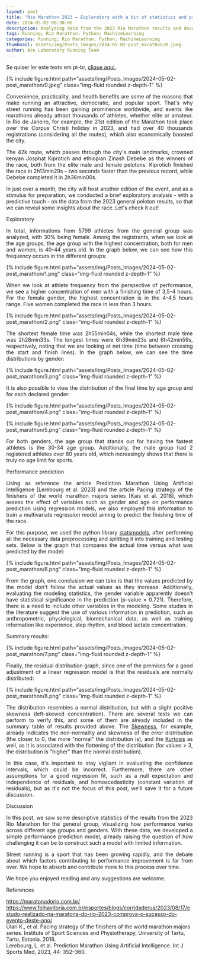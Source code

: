 ```yaml
---
layout: post
title: "Rio Marathon 2023 – Exploratory with a bit of statistics and predictive estimation"
date: 2024-05-02 08:30:00
description: Analyzing data from the 2023 Rio Marathon results and developing a simple performance prediction model
tags: Running; Rio Marathon; Python; MachineLearning
categories: Running; Rio Marathon; Python; MachineLearning
thumbnail: assets/img/Posts_Images/2024-05-02-post_marathon/0.jpeg
author: Ace Laboratory Running Team
---
```


<p align="justify">
Se quiser ler este texto em pt-br, <a href = "https://ac3lab.github.io/blog/2000/post_marathon_pt/"> clique aqui.</a>
</p>

{% include figure.html path="assets/img/Posts_Images/2024-05-02-post_marathon/0.jpeg" class="img-fluid rounded z-depth-1" %}

<p align="justify">
Convenience, practicality, and health benefits are some of the reasons that make running an attractive, democratic, and popular sport. That's why street running has been gaining prominence worldwide, and events like marathons already attract thousands of athletes, whether elite or amateur. In Rio de Janeiro, for example, the 21st edition of the Marathon took place over the Corpus Christi holiday in 2023, and had over 40 thousands registrations (considering all the routes), which also economically boosted the city.
</p>

<p align="justify">
The 42k route, which passes through the city's main landmarks, crowned kenyan Josphat Kiprotich and ethiopian Zinash Debebe as the winners of the race, both from the elite male and female pelotons. Kiprotich finished the race in 2h13min29s – two seconds faster than the previous record, while Debebe completed it in 2h36min00s.
</p>

<p align="justify">
In just over a month, the city will host another edition of the event, and as a stimulus for preparation, we conducted a brief exploratory analysis - with a predictive touch - on the data from the 2023 general peloton results, so that we can reveal some insights about the race. Let's check it out!
</p>

Exploratory

<p align="justify">
In total, informations from 5799 athletes from the general group was analyzed, with 30% being female. Among the registrants, when we look at the age groups, the age group with the highest concentration, both for men and women, is 40-44 years old. In the graph below, we can see how this frequency occurs in the different groups:
</p>

{% include figure.html path="assets/img/Posts_Images/2024-05-02-post_marathon/1.png" class="img-fluid rounded z-depth-1" %}

<p align="justify">
When we look at athlete frequency from the perspective of performance, we see a higher concentration of men with a finishing time of 3,5-4 hours. For the female gender, the highest concentration is in the 4-4,5 hours range. Five women completed the race in less than 3 hours.
</p>

{% include figure.html path="assets/img/Posts_Images/2024-05-02-post_marathon/2.png" class="img-fluid rounded z-depth-1" %}

<p align="justify">
The shortest female time was 2h55min04s, while the shortest male time was 2h28min33s. The longest times were 6h39min23s and 6h42min59s, respectively, noting that we are looking at net time (time between crossing the start and finish lines). In the graph below, we can see the time distributions by gender:
</p>

{% include figure.html path="assets/img/Posts_Images/2024-05-02-post_marathon/3.png" class="img-fluid rounded z-depth-1" %}

<p align="justify">
It is also possible to view the distribution of the final time by age group and for each declared gender:
</p>

{% include figure.html path="assets/img/Posts_Images/2024-05-02-post_marathon/4.png" class="img-fluid rounded z-depth-1" %}

{% include figure.html path="assets/img/Posts_Images/2024-05-02-post_marathon/5.png" class="img-fluid rounded z-depth-1" %}

<p align="justify">
For both genders, the age group that stands out for having the fastest athletes is the 30-34 age group. Additionally, the male group had 2 registered athletes over 80 years old, which increasingly shows that there is truly no age limit for sports.
</p>

Performance prediction

<p align="justify">
Using as reference the article Prediction Marathon Using Artificial Intelligence [Lerebourg et al. 2023] and the article Pacing strategy of the finishers of the world marathon majors series [Kais et al. 2018], which assess the effect of variables such as gender and age on performance prediction using regression models, we also employed this information to train a multivariate regression model aiming to predict the finishing time of the race.
</p>

<p align="justify">
For this purpose, we used the python library <a href="https://www.statsmodels.org/stable/index.html">statsmodels</a>, after performing all the necessary data preprocessing and splitting it into training and testing sets. Below is the graph that compares the actual time versus what was predicted by the model:
</p>

{% include figure.html path="assets/img/Posts_Images/2024-05-02-post_marathon/6.png" class="img-fluid rounded z-depth-1" %}

<p align="justify">
From the graph, one conclusion we can take is that the values predicted by the model don't follow the actual values as they increase. Additionally, evaluating the modeling statistics, the gender variable apparently doesn't have statistical significance in the prediction (p-value = 0.721). Therefore, there is a need to include other variables in the modeling. Some studies in the literature suggest the use of various information in prediction, such as anthropometric, physiological, biomechanical data, as well as training information like experience, step rhythm, and blood lactate concentration.
</p>

Summary results:

{% include figure.html path="assets/img/Posts_Images/2024-05-02-post_marathon/7.png" class="img-fluid rounded z-depth-1" %}

<p align="justify">
Finally, the residual distribution graph, since one of the premises for a good adjustment of a linear regression model is that the residuals are normally distributed:
</p>

{% include figure.html path="assets/img/Posts_Images/2024-05-02-post_marathon/8.png" class="img-fluid rounded z-depth-1" %}

<p align="justify">
The distribution resembles a normal distribution, but with a slight positive skewness (left-skewed concentration). There are several tests we can perform to verify this, and some of them are already included in the summary table of results provided above. The <a href="https://docs.scipy.org/doc/scipy/reference/generated/scipy.stats.skew.html">Skewness</a>, for example, already indicates the non-normality and skewness of the error distribution (the closer to 0, the more "normal" the distribution is), and the <a href="https://docs.scipy.org/doc/scipy/reference/generated/scipy.stats.kurtosis.html">Kurtosis</a> as well, as it is associated with the flattening of the distribution (for values > 3, the distribution is "higher" than the normal distribution).
</p>

<p align="justify">
In this case, it's important to stay vigilant in evaluating the confidence intervals, which could be incorrect. Furthermore, there are other assumptions for a good regression fit, such as a null expectation and independence of residuals, and homoscedasticity (constant variation of residuals), but as it's not the focus of this post, we'll save it for a future discussion.
</p>

Discussion

<p align="justify">
In this post, we saw some descriptive statistics of the results from the 2023 Rio Marathon for the general group, visualizing how performance varies across different age groups and genders. With these data, we developed a simple performance prediction model, already raising the question of how challenging it can be to construct such a model with limited information. 
</p>

<p align="justify">
Street running is a sport that has been growing rapidly, and the debate about which factors contributing to performance improvement is far from over. We hope to absorb and contribute more to this process over time.
</p>

<p align="justify">
We hope you enjoyed reading and any suggestions are welcome.
</p>

References

https://maratonadorio.com.br/<br>
https://www.folhavitoria.com.br/esportes/blogs/corridaderua/2023/08/17/estudo-realizado-na-maratona-do-rio-2023-comprova-o-sucesso-do-evento-deste-ano/<br>
Ülari K., et al. Pacing strategy of the finishers of the world marathon majors series. Institute of Sport Sciences and Physiotherapy, University of Tartu, Tartu, Estonia. 2018.<br>
Lerebourg, L. et al. Prediction Marathon Using Artificial Intelligence. Int J Sports Med, 2023, 44: 352–360.